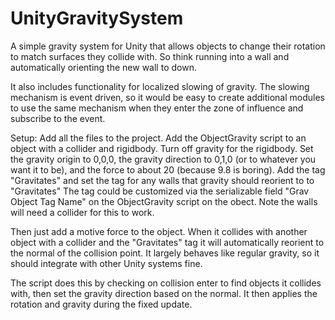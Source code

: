 # UnityGravitySystem

A simple gravity system for Unity that allows objects to change their rotation to match surfaces they collide with. So think running into a wall and automatically orienting the new wall to down.

It also includes functionality for localized slowing of gravity. The slowing mechanism is event driven, so it would be easy to create additional modules to use the same mechanism when they enter the zone of influence and subscribe to the event.

Setup: Add all the files to the project. Add the ObjectGravity script to an object with a collider and rigidbody. Turn off gravity for the rigidbody. Set the gravity origin to 0,0,0, the gravity direction to 0,1,0 (or to whatever you want it to be), and the force to about 20 (because 9.8 is boring).
Add the tag "Gravitates" and set the tag for any walls that gravity should reorient to to "Gravitates"
The tag could be customized via the serializable field "Grav Object Tag Name" on the ObjectGravity script on the obect.
Note the walls will need a collider for this to work.

Then just add a motive force to the object. When it collides with another object with a collider and the "Gravitates" tag it will automatically reorient to the normal of the collision point. It largely behaves like regular gravity, so it should integrate with other Unity systems fine.



The script does this by checking on collision enter to find objects it collides with, then set the gravity direction based on the normal. It then applies the rotation and gravity during the fixed update.
